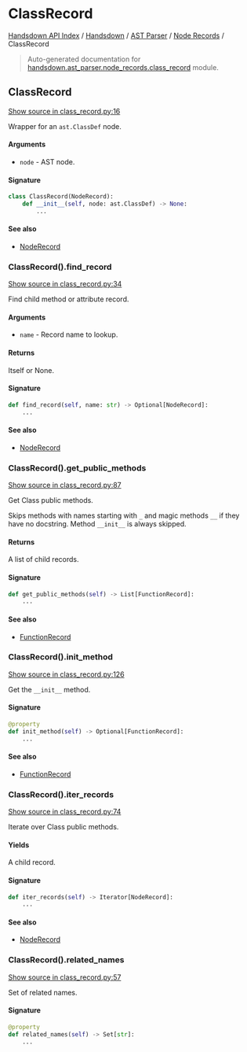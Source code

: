 # ClassRecord

[Handsdown API Index](../../../README.md#handsdown-api-index) / [Handsdown](../../index.md#handsdown) / [AST Parser](../index.md#ast-parser) / [Node Records](./index.md#node-records) / ClassRecord

> Auto-generated documentation for [handsdown.ast_parser.node_records.class_record](https://github.com/vemel/handsdown/blob/main/handsdown/ast_parser/node_records/class_record.py) module.

## ClassRecord

[Show source in class_record.py:16](https://github.com/vemel/handsdown/blob/main/handsdown/ast_parser/node_records/class_record.py#L16)

Wrapper for an `ast.ClassDef` node.

#### Arguments

- `node` - AST node.

#### Signature

```python
class ClassRecord(NodeRecord):
    def __init__(self, node: ast.ClassDef) -> None:
        ...
```

#### See also

- [NodeRecord](./node_record.md#noderecord)

### ClassRecord().find_record

[Show source in class_record.py:34](https://github.com/vemel/handsdown/blob/main/handsdown/ast_parser/node_records/class_record.py#L34)

Find child method or attribute record.

#### Arguments

- `name` - Record name to lookup.

#### Returns

Itself or None.

#### Signature

```python
def find_record(self, name: str) -> Optional[NodeRecord]:
    ...
```

#### See also

- [NodeRecord](./node_record.md#noderecord)

### ClassRecord().get_public_methods

[Show source in class_record.py:87](https://github.com/vemel/handsdown/blob/main/handsdown/ast_parser/node_records/class_record.py#L87)

Get Class public methods.

Skips methods with names starting with `_` and magic methods  `__` if
they have no docstring. Method `__init__` is always skipped.

#### Returns

A list of child records.

#### Signature

```python
def get_public_methods(self) -> List[FunctionRecord]:
    ...
```

#### See also

- [FunctionRecord](./function_record.md#functionrecord)

### ClassRecord().init_method

[Show source in class_record.py:126](https://github.com/vemel/handsdown/blob/main/handsdown/ast_parser/node_records/class_record.py#L126)

Get the `__init__` method.

#### Signature

```python
@property
def init_method(self) -> Optional[FunctionRecord]:
    ...
```

#### See also

- [FunctionRecord](./function_record.md#functionrecord)

### ClassRecord().iter_records

[Show source in class_record.py:74](https://github.com/vemel/handsdown/blob/main/handsdown/ast_parser/node_records/class_record.py#L74)

Iterate over Class public methods.

#### Yields

A child record.

#### Signature

```python
def iter_records(self) -> Iterator[NodeRecord]:
    ...
```

#### See also

- [NodeRecord](./node_record.md#noderecord)

### ClassRecord().related_names

[Show source in class_record.py:57](https://github.com/vemel/handsdown/blob/main/handsdown/ast_parser/node_records/class_record.py#L57)

Set of related names.

#### Signature

```python
@property
def related_names(self) -> Set[str]:
    ...
```
